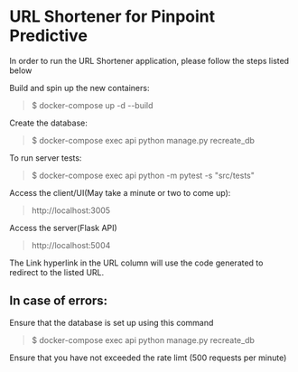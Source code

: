 # URL Shortener for Pinpoint Predictive

In order to run the URL Shortener application, please follow the steps listed below

Build and spin up the new containers:
> $ docker-compose up -d --build

Create the database:
> $ docker-compose exec api python manage.py recreate_db

To run server tests:
> $ docker-compose exec api python -m pytest -s "src/tests"

Access the client/UI(May take a minute or two to come up):
> http://localhost:3005

Access the server(Flask API)
> http://localhost:5004

The Link hyperlink in the URL column will use the code generated to redirect to the listed URL.


## In case of errors:

Ensure that the database is set up using this command
> $ docker-compose exec api python manage.py recreate_db

Ensure that you have not exceeded the rate limt (500 requests per minute)


